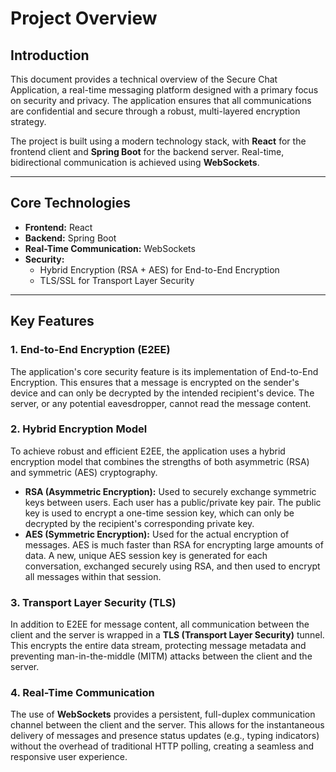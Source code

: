 # Project Overview

## Introduction

This document provides a technical overview of the Secure Chat Application, a real-time messaging platform designed with a primary focus on security and privacy. The application ensures that all communications are confidential and secure through a robust, multi-layered encryption strategy.

The project is built using a modern technology stack, with **React** for the frontend client and **Spring Boot** for the backend server. Real-time, bidirectional communication is achieved using **WebSockets**.

---

## Core Technologies

* **Frontend:** React
* **Backend:** Spring Boot
* **Real-Time Communication:** WebSockets
* **Security:**
    * Hybrid Encryption (RSA + AES) for End-to-End Encryption
    * TLS/SSL for Transport Layer Security

---

## Key Features

### 1. End-to-End Encryption (E2EE)

The application's core security feature is its implementation of End-to-End Encryption. This ensures that a message is encrypted on the sender's device and can only be decrypted by the intended recipient's device. The server, or any potential eavesdropper, cannot read the message content.



### 2. Hybrid Encryption Model

To achieve robust and efficient E2EE, the application uses a hybrid encryption model that combines the strengths of both asymmetric (RSA) and symmetric (AES) cryptography.

* **RSA (Asymmetric Encryption):** Used to securely exchange symmetric keys between users. Each user has a public/private key pair. The public key is used to encrypt a one-time session key, which can only be decrypted by the recipient's corresponding private key.
* **AES (Symmetric Encryption):** Used for the actual encryption of messages. AES is much faster than RSA for encrypting large amounts of data. A new, unique AES session key is generated for each conversation, exchanged securely using RSA, and then used to encrypt all messages within that session.

### 3. Transport Layer Security (TLS)

In addition to E2EE for message content, all communication between the client and the server is wrapped in a **TLS (Transport Layer Security)** tunnel. This encrypts the entire data stream, protecting message metadata and preventing man-in-the-middle (MITM) attacks between the client and the server.

### 4. Real-Time Communication

The use of **WebSockets** provides a persistent, full-duplex communication channel between the client and the server. This allows for the instantaneous delivery of messages and presence status updates (e.g., typing indicators) without the overhead of traditional HTTP polling, creating a seamless and responsive user experience.